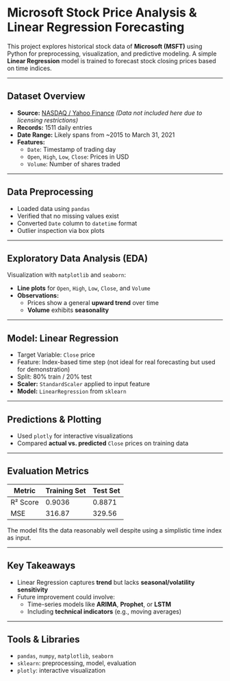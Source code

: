 # Microsoft Stock Price Analysis & Linear Regression Forecasting

This project explores historical stock data of **Microsoft (MSFT)** using Python for preprocessing, visualization, and predictive modeling. A simple **Linear Regression** model is trained to forecast stock closing prices based on time indices.

---

## Dataset Overview

- **Source:** [NASDAQ / Yahoo Finance](https://www.nasdaq.com/market-activity/stocks/msft/historical) *(Data not included here due to licensing restrictions)*
- **Records:** 1511 daily entries
- **Date Range:** Likely spans from ~2015 to March 31, 2021
- **Features:**
  - `Date`: Timestamp of trading day
  - `Open`, `High`, `Low`, `Close`: Prices in USD
  - `Volume`: Number of shares traded

---

## Data Preprocessing

- Loaded data using `pandas`
- Verified that no missing values exist
- Converted `Date` column to `datetime` format
- Outlier inspection via box plots

---

## Exploratory Data Analysis (EDA)

Visualization with `matplotlib` and `seaborn`:
- **Line plots** for `Open`, `High`, `Low`, `Close`, and `Volume`
- **Observations:**
  - Prices show a general **upward trend** over time
  - **Volume** exhibits **seasonality**

---

## Model: Linear Regression

- Target Variable: `Close` price
- Feature: Index-based time step (not ideal for real forecasting but used for demonstration)
- Split: 80% train / 20% test
- **Scaler:** `StandardScaler` applied to input feature
- **Model:** `LinearRegression` from `sklearn`

---

## Predictions & Plotting

- Used `plotly` for interactive visualizations
- Compared **actual vs. predicted** `Close` prices on training data

---

##  Evaluation Metrics

| Metric    | Training Set | Test Set    |
|-----------|--------------|-------------|
| R² Score  | 0.9036       | 0.8871      |
| MSE       | 316.87       | 329.56      |

The model fits the data reasonably well despite using a simplistic time index as input.

---

## Key Takeaways

- Linear Regression captures **trend** but lacks **seasonal/volatility sensitivity**
- Future improvement could involve:
  - Time-series models like **ARIMA**, **Prophet**, or **LSTM**
  - Including **technical indicators** (e.g., moving averages)

---

## Tools & Libraries

- `pandas`, `numpy`, `matplotlib`, `seaborn`
- `sklearn`: preprocessing, model, evaluation
- `plotly`: interactive visualization
